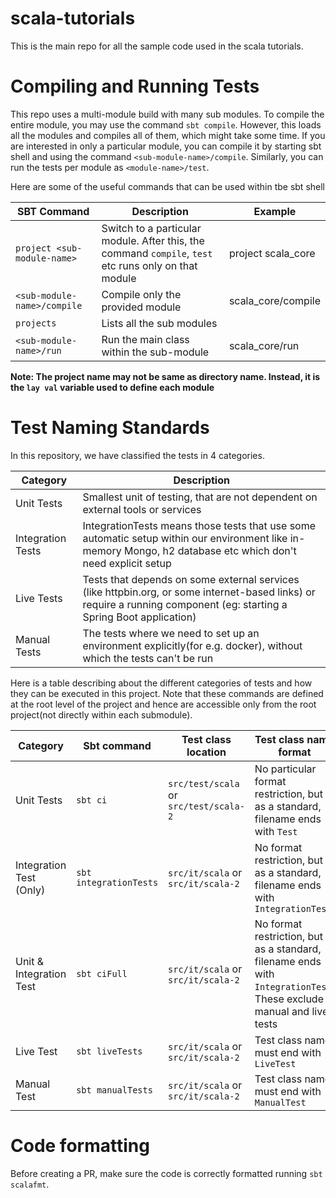 # scala-tutorials
This is the main repo for all the sample code used in the scala tutorials.

# Compiling and Running Tests
This repo uses a multi-module build with many sub modules.
To compile the entire module, you may use the command `sbt compile`. However, this loads all the modules and compiles all of them, which might take some time.
If you are interested in only a particular module, you can compile it by starting sbt shell and using the command `<sub-module-name>/compile`.
Similarly, you can run the tests per module as `<module-name>/test`. 

Here are some of the useful commands that can be used within tbe sbt shell

| SBT Command                 | Description                                                                                           | Example            |
|-----------------------------|-------------------------------------------------------------------------------------------------------|--------------------|
| `project <sub-module-name>` | Switch to a particular module. After this, the command `compile`, `test` etc runs only on that module | project scala_core |
| `<sub-module-name>/compile` | Compile only the provided module | scala_core/compile |
| `projects`                  | Lists all the sub modules |                    |
| `<sub-module-name>/run`      | Run the main class within the sub-module | scala_core/run |        

**Note: The project name may not be same as directory name. Instead, it is the `lay val` variable used to define each module**

# Test Naming Standards
In this repository, we have classified the tests in 4 categories. 

| Category | Description                                                                                                                                                   |
| -- |---------------------------------------------------------------------------------------------------------------------------------------------------------------|
| Unit Tests | Smallest unit of testing, that are not dependent on external tools or services                                                                                |
| Integration Tests | IntegrationTests means those tests that use some automatic setup within our environment like in-memory Mongo, h2 database etc which don't need explicit setup |
| Live Tests | Tests that depends on some external services (like httpbin.org, or some internet-based links) or require a running component (eg: starting a Spring Boot application)                                                                 |
| Manual Tests | The tests where we need to set up an environment explicitly(for e.g. docker), without which the tests can't be run                                             |


Here is a table describing about the different categories of tests and how they can be executed in this project.
Note that these commands are defined at the root level of the project and hence are accessible only from the root project(not directly within each submodule).

| Category                | Sbt command       | Test class location                    | Test class name format                                                                                                  |
|-------------------------|-------------------|----------------------------------------|-------------------------------------------------------------------------------------------------------------------------|
| Unit Tests              | `sbt ci`           | `src/test/scala` or `src/test/scala-2` | No particular format restriction, but as a standard, filename ends with `Test`                                          |
| Integration Test (Only) | `sbt integrationTests`     | `src/it/scala` or `src/it/scala-2` | No format restriction, but as a standard, filename ends with `IntegrationTest`                                          |
| Unit & Integration Test | `sbt ciFull`     | `src/it/scala` or `src/it/scala-2` | No format restriction, but as a standard, filename ends with `IntegrationTest`. These exclude manual and live tests |
| Live Test               | `sbt liveTests`   | `src/it/scala` or `src/it/scala-2` | Test class name must end with `LiveTest`                                                                                |
| Manual Test             | `sbt manualTests` | `src/it/scala` or `src/it/scala-2` | Test class name must end with `ManualTest`                                                                              |

# Code formatting

Before creating a PR, make sure the code is correctly formatted running `sbt scalafmt`. 
